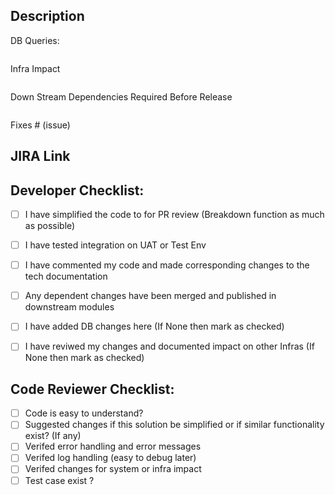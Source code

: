## Description

DB Queries: 
```
```
Infra Impact
```
```
Down Stream Dependencies Required Before Release
```
```

Fixes # (issue)

## JIRA Link
<add link here>

## Developer Checklist:
- [ ] I have simplified the code to for PR review (Breakdown function as much as possible)
- [ ] I have tested integration on UAT or Test Env
- [ ] I have commented my code and made corresponding changes to the tech documentation
- [ ] Any dependent changes have been merged and published in downstream modules
- [ ] I have added DB changes here (If None then mark as checked)
- [ ] I have reviwed my changes and documented impact on other Infras (If None then mark as checked)  


## Code Reviewer Checklist:

- [ ] Code is easy to understand?
- [ ] Suggested changes if this solution be simplified or if similar functionality exist? (If any)
- [ ] Verifed error handling and error messages 
- [ ] Verifed log handling (easy to debug later)
- [ ] Verifed changes for system or infra impact 
- [ ] Test case exist ?
